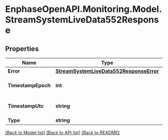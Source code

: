 # EnphaseOpenAPI.Monitoring.Model.StreamSystemLiveData552Response

## Properties

Name | Type | Description | Notes
------------ | ------------- | ------------- | -------------
**Error** | [**StreamSystemLiveData552ResponseError**](StreamSystemLiveData552ResponseError.md) |  | [optional] 
**TimestampEpoch** | **int** | Timestamp in epoch format. | [optional] 
**TimestampUtc** | **string** | Timestamp in UTC format. | [optional] 
**Type** | **string** | server_error | [optional] 

[[Back to Model list]](../README.md#documentation-for-models) [[Back to API list]](../README.md#documentation-for-api-endpoints) [[Back to README]](../README.md)

